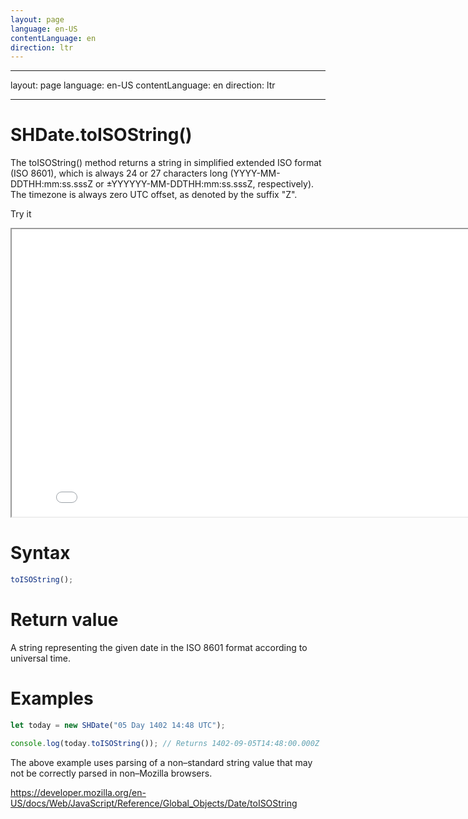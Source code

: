 ```yaml
---
layout: page
language: en-US
contentLanguage: en
direction: ltr
---
```


---

layout: page
language: en-US
contentLanguage: en
direction: ltr

---

# SHDate.toISOString()

The toISOString() method returns a string in simplified extended ISO format (ISO 8601), which is always 24 or 27 characters long (YYYY-MM-DDTHH:mm:ss.sssZ or ±YYYYYY-MM-DDTHH:mm:ss.sssZ, respectively). The timezone is always zero UTC offset, as denoted by the suffix "Z".

Try it

<iframe style="width: 830px; height: 460px;" src="/SHDateTime-js/examples/live.html?function=toISOString" title="MDN Web Docs Interactive Example" loading="lazy"></iframe>
<br/>

# Syntax

```js
toISOString();
```

# Return value

A string representing the given date in the ISO 8601 format according to universal time.

# Examples

```js
let today = new SHDate("05 Day 1402 14:48 UTC");

console.log(today.toISOString()); // Returns 1402-09-05T14:48:00.000Z
```

The above example uses parsing of a non–standard string value that may not be correctly parsed in non–Mozilla browsers.

https://developer.mozilla.org/en-US/docs/Web/JavaScript/Reference/Global_Objects/Date/toISOString
